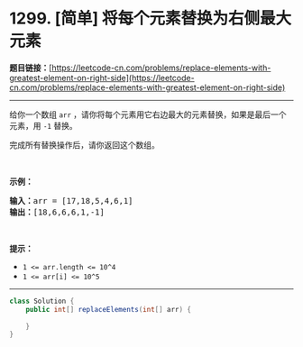 # 1299. [简单] 将每个元素替换为右侧最大元素

**题目链接：**[https://leetcode-cn.com/problems/replace-elements-with-greatest-element-on-right-side](https://leetcode-cn.com/problems/replace-elements-with-greatest-element-on-right-side)

---

<div class="content__1Y2H">
 <div class="notranslate">
  <p>给你一个数组&nbsp;<code>arr</code>&nbsp;，请你将每个元素用它右边最大的元素替换，如果是最后一个元素，用&nbsp;<code>-1</code> 替换。</p> 
  <p>完成所有替换操作后，请你返回这个数组。</p> 
  <p>&nbsp;</p> 
  <p><strong>示例：</strong></p> 
  <pre class="language-text"><strong>输入：</strong>arr = [17,18,5,4,6,1]
<strong>输出：</strong>[18,6,6,6,1,-1]
</pre> 
  <p>&nbsp;</p> 
  <p><strong>提示：</strong></p> 
  <ul> 
   <li><code>1 &lt;= arr.length &lt;= 10^4</code></li> 
   <li><code>1 &lt;= arr[i] &lt;= 10^5</code></li> 
  </ul> 
 </div>
</div>

---

```java
class Solution {
    public int[] replaceElements(int[] arr) {
        
    }
}
```